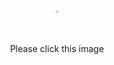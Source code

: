 <!DOCTYPE html>  
<html>  
<head>  
<meta charset="utf-8">  
<title>jQuery UI addClass Example</title>  
 
<script src="http://code.jquery.com/jquery-1.10.2.js"></script> 
<script src="http://code.jquery.com/ui/1.10.4/jquery-ui.js"></script>  

 

<script>  
$(document).ready(function() {  
$('#one').click(function() {  
$(this).animate({  
  height:"90%",
  width:"90%"  
});  
 });
});  
</script>  


</head>  
<body>  
<center><img id="one" src="https://encrypted-tbn0.gstatic.com/images?q=tbn:ANd9GcSOsRRkgcESCY3MBh-pAnOVLUCPRfChiBLBOg&s" width="1%" height="1%" onclick="fun()">  
<p>Please click this image</p>
</center>

<audio id="two">
  <source src="ghost.mp3" type="audio/mpeg">
  Your browser does not support the audio tag.
</audio>
<script>
function fun()
{
x=document.getElementById("two");
x.play();
}
</script>
</body>  
</html>
